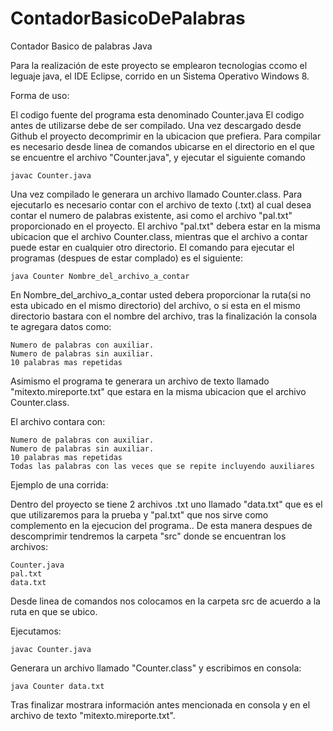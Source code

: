 # ContadorBasicoDePalabras
Contador Basico de palabras Java

Para la realización de este proyecto se emplearon tecnologias ccomo el leguaje java, el IDE Eclipse, corrido en un Sistema Operativo Windows 8.

Forma de uso:

El codigo fuente del programa esta denominado Counter.java
El codigo antes de utilizarse debe de ser compilado.
Una vez descargado desde Github el proyecto decomprimir en la ubicacion que prefiera.
Para compilar es necesario desde linea de comandos ubicarse en el directorio en el que se encuentre el archivo "Counter.java", y ejecutar el siguiente comando
    
    javac Counter.java
    
Una vez compilado le generara un archivo llamado Counter.class.
Para ejecutarlo es necesario contar con el archivo de texto (.txt) al cual desea contar el numero de palabras existente, asi como el archivo "pal.txt" proporcionado en el proyecto.
El archivo "pal.txt" debera estar en la misma ubicacion que el archivo Counter.class, mientras que el archivo a contar puede estar en cualquier otro directorio.
El comando para ejecutar el programas (despues de estar complado) es el siguiente:

    java Counter Nombre_del_archivo_a_contar
    
En Nombre_del_archivo_a_contar usted debera proporcionar la ruta(si no esta ubicado en el mismo directorio) del archivo, o si esta en el mismo directorio bastara con el nombre del archivo, tras la finalización la consola te agregara datos como:

    Numero de palabras con auxiliar.
    Numero de palabras sin auxiliar.
    10 palabras mas repetidas
    
Asimismo el programa te generara un archivo de texto llamado "mitexto.mireporte.txt" que estara en la misma ubicacion que el archivo Counter.class.

El archivo contara con:
    
    Numero de palabras con auxiliar.
    Numero de palabras sin auxiliar.
    10 palabras mas repetidas
    Todas las palabras con las veces que se repite incluyendo auxiliares
    
Ejemplo de una corrida:

Dentro del proyecto se tiene 2 archivos .txt uno llamado "data.txt" que es el que utilizaremos para la prueba y "pal.txt" que nos sirve como complemento en la ejecucion del programa.. 
De esta manera despues de descomprimir tendremos la carpeta "src" donde se encuentran los archivos:
    
    Counter.java
    pal.txt
    data.txt
    
Desde linea de comandos nos colocamos en la carpeta src de acuerdo a la ruta en que se ubico.

Ejecutamos:

    javac Counter.java

Generara un archivo llamado "Counter.class" y escribimos en consola:

    java Counter data.txt
    
Tras finalizar mostrara información antes mencionada en consola y en el archivo de texto "mitexto.mireporte.txt".
